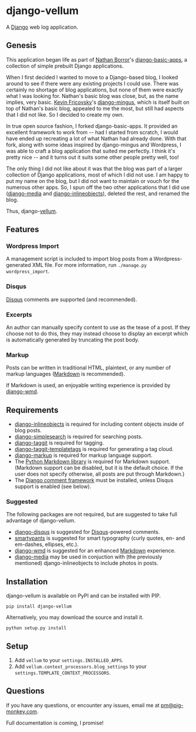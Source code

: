 django-vellum
=============

A [Django](http://www.djangoproject.com/) web log application.


Genesis
-------

This application began life as part of [Nathan Borror](http://nathanborror.com/)'s [django-basic-apps](https://github.com/nathanborror/django-basic-apps), a collection of simple prebuilt Django applications.

When I first decided I wanted to move to a Django-based blog, I looked around to see if there were any existing projects I could use. There was certainly no shortage of blog applications, but none of them were exactly what I was looking for. Nathan's basic blog was close, but, as the name implies, very basic. [Kevin Fricovsky](http://montylounge.com/)'s [django-mingus](https://github.com/montylounge/django-mingus), which is itself built on top of Nathan's basic blog, appealed to me the most, but still had aspects that I did not like. So I decided to create my own.

In true open source fashion, I forked django-basic-apps. It provided an excellent framework to work from -- had I started from scratch, I would have ended up recreating a lot of what Nathan had already done. With that fork, along with some ideas inspired by django-mingus and Wordpress, I was able to craft a blog application that suited me perfectly. I think it's pretty nice -- and it turns out it suits some other people pretty well, too!

The only thing I did not like about it was that the blog was part of a larger collection of Django applications, most of which I did not use. I am happy to put my name on the blog, but I did not want to maintain or vouch for the numerous other apps. So, I spun off the two other applications that I did use ([django-media](https://github.com/pigmonkey/django-media) and [django-inlineobjects](https://github.com/pigmonkey/django-inlineobjects)), deleted the rest, and renamed the blog.

Thus, django-[vellum](https://en.wikipedia.org/wiki/Vellum).


Features
--------


### Wordpress Import

A management script is included to import blog posts from a Wordpress-generated XML file. For more information, run `./manage.py wordpress_import`.


### Disqus

[Disqus](https://disqus.com/) comments are supported (and recommended).


### Excerpts

An author can manually specify content to use as the tease of a post. If they choose not to do this, they may instead choose to display an excerpt which is automatically generated by truncating the post body.


### Markup

Posts can be written in traditional HTML, plaintext, or any number of markup languages ([Markdown](http://daringfireball.net/projects/markdown/) is recommended).

If Markdown is used, an enjoyable writing experience is provided by [django-wmd](https://github.com/pigmonkey/django-wmd/).


Requirements
------------

* [django-inlineobjects](https://github.com/pigmonkey/django-inlineobjects) is required for including content objects inside of blog posts.
* [django-simplesearch](https://github.com/pigmonkey/django-simplesearch) is required for searching posts.
* [django-taggit](https://github.com/alex/django-taggit) is required for tagging.
* [django-taggit-templatetags](https://github.com/feuervogel/django-taggit-templatetags) is required for generating a tag cloud.
* [django-markup](https://github.com/bartTC/django-markup/>) is required for markup language support.
* The [Python Markdown library](http://packages.python.org/Markdown/) is required for Markdown support. (Markdown support can be disabled, but it is the default choice. If the user does not specify otherwise, all posts are put through Markdown.)
* The [Django comment framework](https://docs.djangoproject.com/en/dev/ref/contrib/comments/) must be installed, unless Disqus support is enabled (see below).


### Suggested

The following packages are not required, but are suggested to take full advantage of django-vellum.

* [django-disqus](http://github.com/arthurk/django-disqus) is suggested for [Disqus](https://disqus.com/)-powered comments.
* [smartypants](http://pypi.python.org/pypi/smartypants) is suggested for smart typography (curly quotes, en- and em-dashes, ellipses, etc.).
* [django-wmd](https://github.com/pigmonkey/django-wmd/) is suggested for an enhanced [Markdown](http://daringfireball.net/projects/markdown/) experience.
* [django-media](https://github.com/pigmonkey/django-media) may be used in conjuction with (the previously mentioned) django-inlineobjects to include photos in posts.


Installation
------------

django-vellum is available on PyPI and can be installed with PIP.

    pip install django-vellum

Alternatively, you may download the source and install it.

    python setup.py install


Setup
-----

1. Add `vellum` to your `settings.INSTALLED_APPS`.
2. Add `vellum.context_processors.blog_settings` to your `settings.TEMPLATE_CONTEXT_PROCESSORS`.


Questions
---------

If you have any questions, or encounter any issues, email me at [pm@pig-monkey.com](mailto:pm@pig-monkey.com).

Full documentation is coming, I promise!
